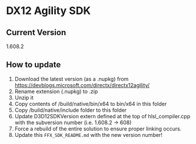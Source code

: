 # DX12 Agility SDK

## Current Version
1.608.2

## How to update
1. Download the latest version (as a .nupkg) from https://devblogs.microsoft.com/directx/directx12agility/
1. Rename extension (.nupkg) to .zip
1. Unzip it
1. Copy contents of /build/native/bin/x64 to bin/x64 in this folder
1. Copy /build/native/include folder to this folder
1. Update D3D12SDKVersion extern defined at the top of hlsl_compiler.cpp with the subversion number (i.e. 1.608.2 -> 608)
1. Force a rebuild of the entire solution to ensure proper linking occurs.
1. Update this `FFX_SDK_README.md` with the new version number!

